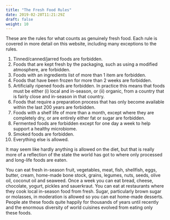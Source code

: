 ```yaml
---
title: "The Fresh Food Rules"
date: 2019-02-28T11:21:29Z
draft: false
weight: 10
---
```


These are the rules for what counts as genuinely fresh food. Each rule is covered in more detail on this website, including many exceptions to the rules.

1. Tinned/canned/jarred foods are forbidden.
1. Foods that are kept fresh by the packaging, such as using a modified atmosphere, are forbidden.
1. Foods with an ingredients list of more than 1 item are forbidden.
1. Foods that have been frozen for more than 2 weeks are forbidden.
1. Artificially ripened foods are forbidden. In practice this means that foods must be either (i) local and in-season, or (ii) organic, from a country that is fairly close and in-season in that country.
1. Foods that require a preparation process that has only become available within the last 200 years are forbidden.
1. Foods with a shelf life of more than a month, except where they are completely dry, or are entirely either fat or sugar are forbidden.
1. Fermented foods are forbidden except for one day a week to help support a healthy microbiome.
1. Smoked foods are forbidden.
1. Everything else is allowed.

It may seem like hardly anything is allowed on the diet, but that is really more of a reflection of the state the world has got to where only processed and long-life foods are eaten.

You can eat fresh in-season fruit, vegetables, meat, fish, shellfish, eggs, butter, cream, home-made bone stock, grains, legumes, nuts, seeds, olive oil, coconut oil and seaweed. Once a week you can eat bread, cheese, chocolate, yogurt, pickles and sauerkraut. You can eat at restaurants where they cook local in-season food from fresh. Sugar, particularly brown sugar or molasses, in moderation is allowed so you can eat home-made desserts. People ate these foods quite happily for thousands of years until recently and the enormous diversity of world cuisines evolved from eating only these foods.